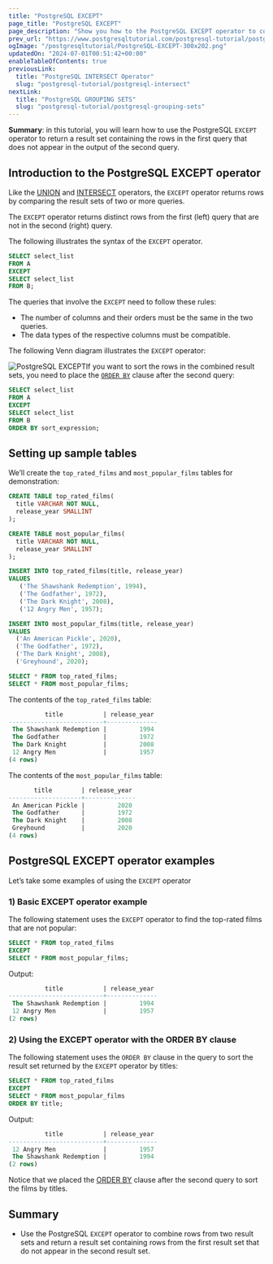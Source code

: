 ```yaml
---
title: "PostgreSQL EXCEPT"
page_title: "PostgreSQL EXCEPT"
page_description: "Show you how to the PostgreSQL EXCEPT operator to combine the result sets of two queries."
prev_url: "https://www.postgresqltutorial.com/postgresql-tutorial/postgresql-except/"
ogImage: "/postgresqltutorial/PostgreSQL-EXCEPT-300x202.png"
updatedOn: "2024-07-01T00:51:42+00:00"
enableTableOfContents: true
previousLink: 
  title: "PostgreSQL INTERSECT Operator"
  slug: "postgresql-tutorial/postgresql-intersect"
nextLink: 
  title: "PostgreSQL GROUPING SETS"
  slug: "postgresql-tutorial/postgresql-grouping-sets"
---
```





**Summary**: in this tutorial, you will learn how to use the PostgreSQL `EXCEPT` operator to return a result set containing the rows in the first query that does not appear in the output of the second query.


## Introduction to the PostgreSQL EXCEPT operator

Like the [UNION](postgresql-union) and [INTERSECT](postgresql-intersect) operators, the `EXCEPT` operator returns rows by comparing the result sets of two or more queries.

The `EXCEPT` operator returns distinct rows from the first (left) query that are not in the second (right) query.

The following illustrates the syntax of the `EXCEPT` operator.


```sql
SELECT select_list
FROM A
EXCEPT 
SELECT select_list
FROM B;
```
The queries that involve the `EXCEPT` need to follow these rules:

* The number of columns and their orders must be the same in the two queries.
* The data types of the respective columns must be compatible.

The following Venn diagram illustrates the `EXCEPT` operator:

![PostgreSQL EXCEPT](/postgresqltutorial/PostgreSQL-EXCEPT-300x202.png)If you want to sort the rows in the combined result sets, you need to place the [`ORDER BY`](postgresql-order-by) clause after the second query:


```sql
SELECT select_list
FROM A
EXCEPT 
SELECT select_list
FROM B
ORDER BY sort_expression;
```

## Setting up sample tables

We’ll create the `top_rated_films` and `most_popular_films` tables for demonstration:


```sql
CREATE TABLE top_rated_films(
  title VARCHAR NOT NULL, 
  release_year SMALLINT
);

CREATE TABLE most_popular_films(
  title VARCHAR NOT NULL, 
  release_year SMALLINT
);

INSERT INTO top_rated_films(title, release_year) 
VALUES 
   ('The Shawshank Redemption', 1994), 
   ('The Godfather', 1972), 
   ('The Dark Knight', 2008),
   ('12 Angry Men', 1957);

INSERT INTO most_popular_films(title, release_year) 
VALUES 
  ('An American Pickle', 2020), 
  ('The Godfather', 1972), 
  ('The Dark Knight', 2008),
  ('Greyhound', 2020);

SELECT * FROM top_rated_films;
SELECT * FROM most_popular_films;
```
The contents of the `top_rated_films` table:


```sql
          title           | release_year
--------------------------+--------------
 The Shawshank Redemption |         1994
 The Godfather            |         1972
 The Dark Knight          |         2008
 12 Angry Men             |         1957
(4 rows)
```
The contents of the `most_popular_films` table:


```sql
       title        | release_year
--------------------+--------------
 An American Pickle |         2020
 The Godfather      |         1972
 The Dark Knight    |         2008
 Greyhound          |         2020
(4 rows)
```

## PostgreSQL EXCEPT operator examples

Let’s take some examples of using the `EXCEPT` operator


### 1\) Basic EXCEPT operator example

The following statement uses the `EXCEPT` operator to find the top\-rated films that are not popular:


```sql
SELECT * FROM top_rated_films
EXCEPT 
SELECT * FROM most_popular_films;
```
Output:


```sql
          title           | release_year
--------------------------+--------------
 The Shawshank Redemption |         1994
 12 Angry Men             |         1957
(2 rows)
```

### 2\) Using the EXCEPT operator with the ORDER BY clause

The following statement uses the `ORDER BY` clause in the query to sort the result set returned by the `EXCEPT` operator by titles:


```sql
SELECT * FROM top_rated_films
EXCEPT 
SELECT * FROM most_popular_films
ORDER BY title;
```
Output:


```sql
          title           | release_year
--------------------------+--------------
 12 Angry Men             |         1957
 The Shawshank Redemption |         1994
(2 rows)
```
Notice that we placed the [ORDER BY](postgresql-order-by) clause after the second query to sort the films by titles.


## Summary

* Use the PostgreSQL `EXCEPT` operator to combine rows from two result sets and return a result set containing rows from the first result set that do not appear in the second result set.

